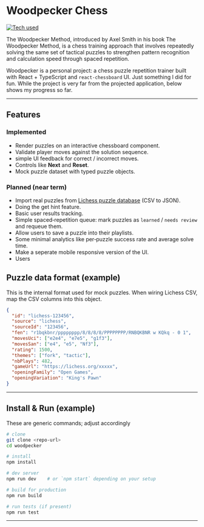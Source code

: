 # Woodpecker Chess
[![Tech used](https://skillicons.dev/icons?i=react,typescript,vite&theme=dark)](https://skillicons.dev)

The Woodpecker Method, introduced by Axel Smith in his book The Woodpecker Method, is a chess training approach that involves repeatedly solving the same set of tactical puzzles to strengthen pattern recognition and calculation speed through spaced repetition.

Woodpecker is a personal project: a chess puzzle repetition trainer built with React + TypeScript and `react-chessboard` UI. Just something I did for fun. While the project is very far from the projected application, below shows my progress so far.

---

## Features

### Implemented

* Render puzzles on an interactive chessboard component.
* Validate player moves against the solution sequence.
* simple UI feedback for correct / incorrect moves.
* Controls like **Next** and **Reset**.
* Mock puzzle dataset with typed puzzle objects.

### Planned (near term)

* Import real puzzles from [Lichess puzzle database](https://database.lichess.org/#puzzles) (CSV to JSON).
* Doing the get hint feature.
* Basic user results tracking.
* Simple spaced‑repetition queue: mark puzzles as `learned` / `needs review` and requeue them.
* Allow users to save a puzzle into their playlists.
* Some minimal analytics like per‑puzzle success rate and average solve time.
* Make a seperate mobile responsive version of the UI.
* Users

## Puzzle data format (example)

This is the internal format used for mock puzzles. When wiring Lichess CSV, map the CSV columns into this object.

```json
{
  "id": "lichess-123456",
  "source": "lichess",
  "sourceId": "123456",
  "fen": "r1bqkbnr/pppppppp/8/8/8/8/PPPPPPPP/RNBQKBNR w KQkq - 0 1",
  "movesUci": ["e2e4", "e7e5", "g1f3"],
  "movesSan": ["e4", "e5", "Nf3"],
  "rating": 1500,
  "themes": ["fork", "tactic"],
  "nbPlays": 482,
  "gameUrl": "https://lichess.org/xxxxx",
  "openingFamily": "Open Games",
  "openingVariation": "King's Pawn"
}
```
---

## Install & Run (example)
These are generic commands; adjust accordingly

```bash
# clone
git clone <repo-url>
cd woodpecker

# install
npm install

# dev server
npm run dev    # or `npm start` depending on your setup

# build for production
npm run build

# run tests (if present)
npm run test
```

---